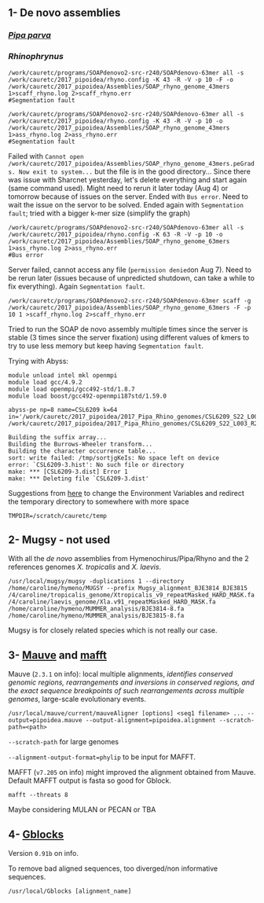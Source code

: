 ## 1- De novo assemblies 

### [*Pipa parva*](https://github.com/caro46/Pipa_parva/blob/master/assembly.md)

### *Rhinophrynus*
```
/work/cauretc/programs/SOAPdenovo2-src-r240/SOAPdenovo-63mer all -s /work/cauretc/2017_pipoidea/rhyno.config -K 43 -R -V -p 10 -F -o /work/cauretc/2017_pipoidea/Assemblies/SOAP_rhyno_genome_43mers 1>scaff_rhyno.log 2>scaff_rhyno.err
#Segmentation fault

/work/cauretc/programs/SOAPdenovo2-src-r240/SOAPdenovo-63mer all -s /work/cauretc/2017_pipoidea/rhyno.config -K 43 -R -V -p 10 -o /work/cauretc/2017_pipoidea/Assemblies/SOAP_rhyno_genome_43mers 1>ass_rhyno.log 2>ass_rhyno.err
#Segmentation fault
```
Failed with `Cannot open /work/cauretc/2017_pipoidea/Assemblies/SOAP_rhyno_genome_43mers.peGrads. Now exit to system...` but the file is in the good directory... Since there was issue with Sharcnet yesterday, let's delete everything and start again (same command used). Might need to rerun it later today (Aug 4) or tomorrow because of issues on the server. Ended with `Bus error`. Need to wait the issue on the servor to be solved. Ended again with `Segmentation fault`; tried with a bigger k-mer size (simplify the graph)
```
/work/cauretc/programs/SOAPdenovo2-src-r240/SOAPdenovo-63mer all -s /work/cauretc/2017_pipoidea/rhyno.config -K 63 -R -V -p 10 -o /work/cauretc/2017_pipoidea/Assemblies/SOAP_rhyno_genome_63mers 1>ass_rhyno.log 2>ass_rhyno.err
#Bus error
```
Server failed, cannot access any file (`permission denied`on Aug 7). Need to be rerun later (issues because of unpredicted shutdown, can take a while to fix everything).
Again `Segmentation fault`.
```
/work/cauretc/programs/SOAPdenovo2-src-r240/SOAPdenovo-63mer scaff -g /work/cauretc/2017_pipoidea/Assemblies/SOAP_rhyno_genome_63mers -F -p 10 1 >scaff_rhyno.log 2>scaff_rhyno.err
```
Tried to run the SOAP de novo assembly multiple times since the server is stable (3 times since the server fixation) using different values of kmers to try to use less memory but keep having `Segmentation fault`. 

Trying with Abyss:
```
module unload intel mkl openmpi
module load gcc/4.9.2
module load openmpi/gcc492-std/1.8.7
module load boost/gcc492-openmpi187std/1.59.0

abyss-pe np=8 name=CSL6209 k=64 in='/work/cauretc/2017_pipoidea/2017_Pipa_Rhino_genomes/CSL6209_S22_L003_R1_001_trim_paired_Scythe.cor.fastq.gz /work/cauretc/2017_pipoidea/2017_Pipa_Rhino_genomes/CSL6209_S22_L003_R2_001_trim_paired_Scythe.cor.fastq.gz'
```
```
Building the suffix array...
Building the Burrows-Wheeler transform...
Building the character occurrence table...
sort: write failed: /tmp/sortjgKeIs: No space left on device
error: `CSL6209-3.hist': No such file or directory
make: *** [CSL6209-3.dist] Error 1
make: *** Deleting file `CSL6209-3.dist'
``` 
Suggestions from [here](https://groups.google.com/forum/#!topic/abyss-users/x8Wd0tEnyIw) to change the Environment Variables and redirect the temporary directory to somewhere with more space 
```
TMPDIR=/scratch/cauretc/temp
```
## 2- Mugsy - not used

With all the *de novo* assemblies from Hymenochirus/Pipa/Rhyno and the 2 references genomes *X. tropicalis* and *X. laevis*.
```
/usr/local/mugsy/mugsy -duplications 1 --directory /home/caroline/hymeno/MUGSY --prefix Mugsy_alignment_BJE3814_BJE3815 /4/caroline/tropicalis_genome/Xtropicalis_v9_repeatMasked_HARD_MASK.fa /4/caroline/laevis_genome/Xla.v91_repeatMasked_HARD_MASK.fa /home/caroline/hymeno/MUMMER_analysis/BJE3814-8.fa /home/caroline/hymeno/MUMMER_analysis/BJE3815-8.fa
```

Mugsy is for closely related species which is not really our case.

## 3- [Mauve](http://darlinglab.org/mauve/user-guide/introduction.html) and [mafft](https://www.ncbi.nlm.nih.gov/pmc/articles/PMC135756/)

Mauve (`2.3.1` on info): local multiple alignments, *identifies conserved genomic regions, rearrangements and inversions in conserved regions, and the exact sequence breakpoints of such rearrangements across multiple genomes*, large-scale evolutionary events.

```
/usr/local/mauve/current/mauveAligner [options] <seq1 filename> ... --output=pipoidea.mauve --output-alignment=pipoidea.alignment --scratch-path=<path> 
```
`--scratch-path` for large genomes

`--alignment-output-format=phylip` to be input for MAFFT.

MAFFT (`v7.205` on info) might improved the alignment obtained from Mauve. Default MAFFT output is fasta so good for Gblock.

```
mafft --threats 8
```


Maybe considering MULAN or PECAN or TBA

## 4- [Gblocks](http://molevol.cmima.csic.es/castresana/Gblocks/Gblocks_documentation.html)

Version `0.91b` on info.

To remove bad aligned sequences, too diverged/non informative sequences. 

```
/usr/local/Gblocks [alignment_name]
```
